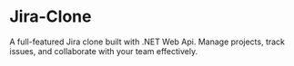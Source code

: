 # Jira-Clone
A full-featured Jira clone built with .NET Web Api. Manage projects, track issues, and collaborate with your team effectively.
